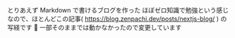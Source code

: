 とりあえず Markdown で書けるブログを作った
ほぼゼロ知識で勉強という感じなので、ほとんどこの記事( https://blog.zenpachi.dev/posts/nextjs-blog/ ) の写経です :pray:
一部そのままでは動かなかったので変更しています